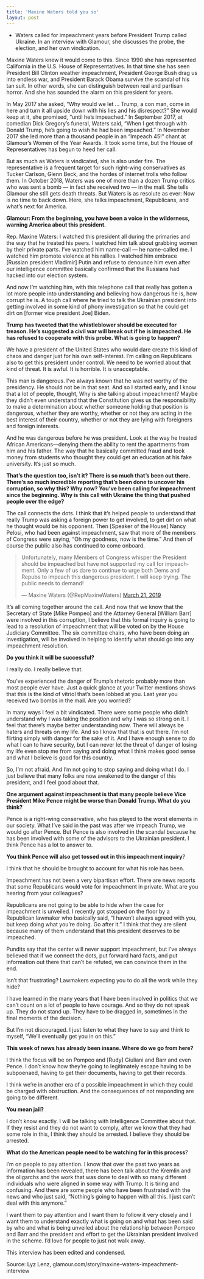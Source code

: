 ```yaml
---
title: 'Maxine Waters told you so'
layout: post
---
```


- Waters called for impeachment years before President Trump called Ukraine. In an interview with Glamour, she discusses the probe, the election, and her own vindication.

Maxine Waters knew it would come to this. Since 1990 she has represented California in the U.S. House of Representatives. In that time she has seen President Bill Clinton weather impeachment, President George Bush drag us into endless war, and President Barack Obama survive the scandal of his tan suit. In other words, she can distinguish between real and partisan horror. And she has sounded the alarm on this president for years.

In May 2017 she asked, “Why would we let … Trump, a con man, come in here and turn it all upside down with his lies and his disrespect?” She would keep at it, she promised, “until he’s impeached.” In September 2017, at comedian Dick Gregory’s funeral, Waters said, “When I get through with Donald Trump, he’s going to wish he had been impeached.” In November 2017 she led more than a thousand people in an “Impeach 45!” chant at Glamour’s Women of the Year Awards. It took some time, but the House of Representatives has begun to heed her call.

But as much as Waters is vindicated, she is also under fire. The representative is a frequent target for such right-wing conservatives as Tucker Carlson, Glenn Beck, and the hordes of internet trolls who follow them. In October 2018, Waters was one of more than a dozen Trump critics who was sent a bomb — in fact she received two — in the mail. She tells Glamour she still gets death threats. But Waters is as resolute as ever: Now is no time to back down. Here, she talks impeachment, Republicans, and what’s next for America.

**Glamour: From the beginning, you have been a voice in the wilderness, warning America about this president.**

Rep. Maxine Waters: I watched this president all during the primaries and the way that he treated his peers. I watched him talk about grabbing women by their private parts. I’ve watched him name-call — he name-called me. I watched him promote violence at his rallies. I watched him embrace [Russian president Vladimir] Putin and refuse to denounce him even after our intelligence committee basically confirmed that the Russians had hacked into our election system.

And now I’m watching him, with this telephone call that really has gotten a lot more people into understanding and believing how dangerous he is, how corrupt he is. A tough call where he tried to talk the Ukrainian president into getting involved in some kind of phony investigation so that he could get dirt on [former vice president Joe] Biden.

**Trump has tweeted that the whistleblower should be executed for treason. He’s suggested a civil war will break out if he is impeached. He has refused to cooperate with this probe. What is going to happen?**

We have a president of the United States who would dare create this kind of chaos and danger just for his own self-interest. I’m calling on Republicans also to get this president under control. We need to be worried about that kind of threat. It is awful. It is horrible. It is unacceptable.

This man is dangerous. I’ve always known that he was not worthy of the presidency. He should not be in that seat. And so I started early, and I know that a lot of people, thought, Why is she talking about impeachment? Maybe they didn’t even understand that the Constitution gives us the responsibility to make a determination about whether someone holding that position is dangerous, whether they are worthy, whether or not they are acting in the best interest of their country, whether or not they are lying with foreigners and foreign interests.

And he was dangerous before he was president. Look at the way he treated African Americans—denying them the ability to rent the apartments from him and his father. The way that he basically committed fraud and took money from students who thought they could get an education at his fake university. It’s just so much.

**That’s the question too, isn’t it? There is so much that’s been out there. There’s so much incredible reporting that’s been done to uncover his corruption, so why this? Why now? You’ve been calling for impeachment since the beginning. Why is this call with Ukraine the thing that pushed people over the edge?**

The call connects the dots. I think that it’s helped people to understand that really Trump was asking a foreign power to get involved, to get dirt on what he thought would be his opponent. Then [Speaker of the House] Nancy Pelosi, who had been against impeachment, saw that more of the members of Congress were saying, “Oh my goodness, now is the time.” And then of course the public also has continued to come onboard.

<blockquote class="twitter-tweet"><p lang="en" dir="ltr">Unfortunately, many Members of Congress whisper the President should be impeached but have not supported my call for impeachment. Only a few of us dare to continue to urge both Dems and Repubs to impeach this dangerous president. I will keep trying. The public needs to demand!</p>&mdash; Maxine Waters (@RepMaxineWaters) <a href="https://twitter.com/RepMaxineWaters/status/1108747760566714368?ref_src=twsrc%5Etfw">March 21, 2019</a></blockquote> <script async src="https://platform.twitter.com/widgets.js" charset="utf-8"></script>

It’s all coming together around the call. And now that we know that the Secretary of State [Mike Pompeo] and the Attorney General [William Barr] were involved in this corruption, I believe that this formal inquiry is going to lead to a resolution of impeachment that will be voted on by the House Judiciary Committee. The six committee chairs, who have been doing an investigation, will be involved in helping to identify what should go into any impeachment resolution.

**Do you think it will be successful?**

I really do. I really believe that.

You’ve experienced the danger of Trump’s rhetoric probably more than most people ever have. Just a quick glance at your Twitter mentions shows that this is the kind of vitriol that’s been lobbed at you. Last year you received two bombs in the mail. Are you worried?

In many ways I feel a bit vindicated. There were some people who didn’t understand why I was taking the position and why I was so strong on it. I feel that there’s maybe better understanding now. There will always be haters and threats on my life. And so I know that that is out there. I’m not flirting simply with danger for the sake of it. And I have enough sense to do what I can to have security, but I can never let the threat of danger of losing my life even stop me from saying and doing what I think makes good sense and what I believe is good for this country.

So, I’m not afraid. And I’m not going to stop saying and doing what I do. I just believe that many folks are now awakened to the danger of this president, and I feel good about that.

**One argument against impeachment is that many people believe Vice President Mike Pence might be worse than Donald Trump. What do you think?**

Pence is a right-wing conservative, who has played to the worst elements in our society. What I’ve said in the past was after we impeach Trump, we would go after Pence. But Pence is also involved in the scandal because he has been involved with some of the advisors to the Ukrainian president. I think Pence has a lot to answer to.

**You think Pence will also get tossed out in this impeachment inquiry**?

I think that he should be brought to account for what his role has been.

Impeachment has not been a very bipartisan effort. There are news reports that some Republicans would vote for impeachment in private. What are you hearing from your colleagues?

Republicans are not going to be able to hide when the case for impeachment is unveiled. I recently got stopped on the floor by a Republican lawmaker who basically said, “I haven’t always agreed with you, but keep doing what you’re doing. Go after it.” I think that they are silent because many of them understand that this president deserves to be impeached.

Pundits say that the center will never support impeachment, but I’ve always believed that if we connect the dots, put forward hard facts, and put information out there that can’t be refuted, we can convince them in the end.

Isn’t that frustrating? Lawmakers expecting you to do all the work while they hide?

I have learned in the many years that I have been involved in politics that we can’t count on a lot of people to have courage. And so they do not speak up. They do not stand up. They have to be dragged in, sometimes in the final moments of the decision.

But I’m not discouraged. I just listen to what they have to say and think to myself, “We’ll eventually get you in on this.”

**This week of news has already been insane. Where do we go from here?**

I think the focus will be on Pompeo and [Rudy] Giuliani and Barr and even Pence. I don’t know how they’re going to legitimately escape having to be subpoenaed, having to get their documents, having to get their records.

I think we’re in another era of a possible impeachment in which they could be charged with obstruction. And the consequences of not responding are going to be different.

**You mean jail?**

I don’t know exactly. I will be talking with Intelligence Committee about that. If they resist and they do not want to comply, after we know that they had some role in this, I think they should be arrested. I believe they should be arrested.

**What do the American people need to be watching for in this process**?

I’m on people to pay attention. I know that over the past two years as information has been revealed, there has been talk about the Kremlin and the oligarchs and the work that was done to deal with so many different individuals who were aligned in some way with Trump. It is tiring and confusing. And there are some people who have been frustrated with the news and who just said, “Nothing’s going to happen with all this. I just can’t deal with this anymore.”

I want them to pay attention and I want them to follow it very closely and I want them to understand exactly what is going on and what has been said by who and what is being unveiled about the relationship between Pompeo and Barr and the president and effort to get the Ukrainian president involved in the scheme. I’d love for people to just not walk away.

This interview has been edited and condensed.

Source: Lyz Lenz, glamour.com/story/maxine-waters-impeachment-interview
